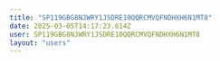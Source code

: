 ```yaml
---
title: "SP119GBG8NJWRY1JSDRE10QQRCMVQFNDHXH6N1MT8"
date: 2025-03-05T14:17:23.614Z
user: SP119GBG8NJWRY1JSDRE10QQRCMVQFNDHXH6N1MT8
layout: "users"
---
```

    